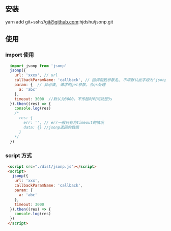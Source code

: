 ## 安装
yarn add git+ssh://git@github.com:hjdshu/jsonp.git

## 使用 

### import 使用
``` javascript
  import jsonp from 'jsonp'
  jsonp({
    url: 'xxxx', // url
    callbackParamName: 'callback', // 回调函数参数名, 不填默认此字段为'jsonp'
    param: {  // 非必填, 请求的get参数，会qs处理
      a: 'abc' 
    },
    timeout: 3000  //默认为3000，不传超时时间就是3s
  }).then((res) => {
    console.log(res)
    /*
      res: {
        err: '', // err一般只有为timeout的情况
        data: {} //jsonp返回的数据
      }
    */
  })
```

### script 方式
``` html
 <script src="./dist/jsonp.js"></script>
 <script>
   jsonp({
    url: 'xxx',
    callbackParamName: 'callback', 
    param: {
      a: 'abc' 
    },
    timeout: 3000 
  }).then((res) => {
    console.log(res)
  })
 </script>
```